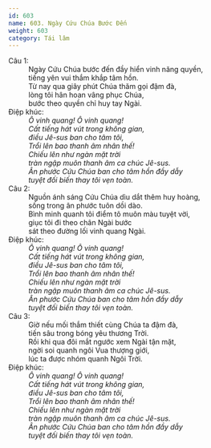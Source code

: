 ```yaml
---
id: 603
name: 603. Ngày Cứu Chúa Bước Đến
weight: 603
category: Tái lâm
---
```

<dl><dt>Câu 1:</dt><dd data-verse="1"> Ngày Cứu Chúa bước đến đầy hiển vinh năng quyền, <br/>tiếng yên vui thắm khắp tâm hồn. <br/>Từ nay qua giây phút Chúa thăm gọi đậm đà, <br/>lòng tôi hân hoan vâng phục Chúa, <br/>bước theo quyền chỉ huy tay Ngài. </dd><dt>Điệp khúc:</dt><dd data-chorus="1"><em>Ô vinh quang! Ô vinh quang! <br/>Cất tiếng hát vút trong không gian, <br/>điều Jê-sus ban cho tâm tôi, <br/>Trổi lên bao thanh âm nhân thế! <br/>Chiếu lên như ngàn mặt trời <br/>tràn ngập muôn thanh âm ca chúc Jê-sus. <br/>Ân phước Cứu Chúa ban cho tâm hồn đầy dẫy <br/>tuyệt đối biến thay tôi vẹn toàn. </em></dd><dt>Câu 2:</dt><dd data-verse="2">Nguồn ánh sáng Cứu Chúa dìu dắt thêm huy hoàng, <br/>sống trong ân phước tuôn dồi dào. <br/>Bình minh quanh tôi điểm tô muôn màu tuyệt vời, <br/>giục tôi đi theo chân Ngài bước <br/>sát theo đường lối vinh quang Ngài. </dd><dt>Điệp khúc:</dt><dd data-chorus="1"><em>Ô vinh quang! Ô vinh quang! <br/>Cất tiếng hát vút trong không gian, <br/>điều Jê-sus ban cho tâm tôi, <br/>Trổi lên bao thanh âm nhân thế! <br/>Chiếu lên như ngàn mặt trời <br/>tràn ngập muôn thanh âm ca chúc Jê-sus. <br/>Ân phước Cứu Chúa ban cho tâm hồn đầy dẫy <br/>tuyệt đối biến thay tôi vẹn toàn. </em></dd><dt>Câu 3:</dt><dd data-verse="3">Giờ nếu mối thắm thiết cùng Chúa ta đậm đà, <br/>tiến sâu trong bóng yêu thương Trời. <br/>Rồi khi qua đôi mắt ngước xem Ngài tận mặt, <br/>ngời soi quanh ngôi Vua thượng giới, <br/>lúc ta được nhóm quanh Ngôi Trời. </dd><dt>Điệp khúc:</dt><dd data-chorus="1"><em>Ô vinh quang! Ô vinh quang! <br/>Cất tiếng hát vút trong không gian, <br/>điều Jê-sus ban cho tâm tôi, <br/>Trổi lên bao thanh âm nhân thế! <br/>Chiếu lên như ngàn mặt trời <br/>tràn ngập muôn thanh âm ca chúc Jê-sus. <br/>Ân phước Cứu Chúa ban cho tâm hồn đầy dẫy <br/>tuyệt đối biến thay tôi vẹn toàn. </em></dd></dl>
